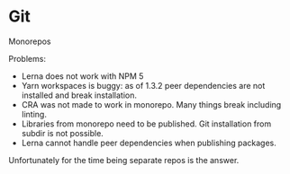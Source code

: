 # Git

Monorepos

Problems:

- Lerna does not work with NPM 5
- Yarn workspaces is buggy: as of 1.3.2 peer dependencies are not installed and
  break installation.
- CRA was not made to work in monorepo. Many things break including linting.
- Libraries from monorepo need to be published. Git installation from subdir is
  not possible.
- Lerna cannot handle peer dependencies when publishing packages.

Unfortunately for the time being separate repos is the answer.
